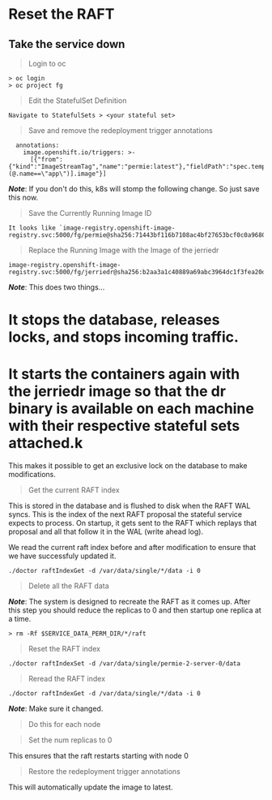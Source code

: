 # Reset the RAFT

## Take the service down

> Login to oc

```
> oc login
> oc project fg
```

> Edit the StatefulSet Definition

```
Navigate to StatefulSets > <your stateful set>
```

> Save and remove the redeployment trigger annotations

```
  annotations:
    image.openshift.io/triggers: >-
      [{"from":{"kind":"ImageStreamTag","name":"permie:latest"},"fieldPath":"spec.template.spec.containers[?(@.name==\"app\")].image"}]
```

***Note***: If you don't do this, k8s will stomp the following change. So just save this now.

> Save the Currently Running Image ID

```
It looks like `image-registry.openshift-image-registry.svc:5000/fg/permie@sha256:71443bf116b7108ac4bf27653bcf0c0a9680bc848ee6456faa3c73f7c4c559fb`
```

> Replace the Running Image with the Image of the jerriedr

```
image-registry.openshift-image-registry.svc:5000/fg/jerriedr@sha256:b2aa3a1c40889a69abc3964dc1f3fea20d061ff2f1af40c0fa512b302bb314b1
```

***Note***: This does two things...
# It stops the database, releases locks, and stops incoming traffic.
# It starts the containers again with the jerriedr image so that the dr binary is available on each machine with their respective stateful sets attached.k

This makes it possible to get an exclusive lock on the database to make modifications.

> Get the current RAFT index

This is stored in the database and is flushed to disk when the RAFT WAL syncs. This is the index of the next RAFT proposal the stateful service expects to process. On startup, it gets sent to the RAFT which replays that proposal and all that follow it in the WAL (write ahead log).

We read the current raft index before and after modification to ensure that we have successfuly updated it.

```
./doctor raftIndexGet -d /var/data/single/*/data -i 0
```

> Delete all the RAFT data

***Note***: The system is designed to recreate the RAFT as it comes up. After this step you should reduce the replicas to 0 and then startup one replica at a time.

```
> rm -Rf $SERVICE_DATA_PERM_DIR/*/raft
```

> Reset the RAFT index

```
./doctor raftIndexSet -d /var/data/single/permie-2-server-0/data
```

> Reread the RAFT index

```
./doctor raftIndexGet -d /var/data/single/*/data -i 0
```

***Note***: Make sure it changed.

> Do this for each node

> Set the num replicas to 0

This ensures that the raft restarts starting with node 0

> Restore the redeployment trigger annotations

This will automatically update the image to latest.

